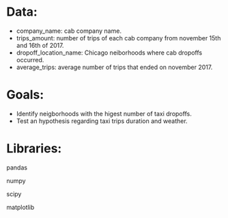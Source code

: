 # Data:

* company_name: cab company name.
* trips_amount: number of trips of each cab company from november 15th and 16th of 2017.
* dropoff_location_name: Chicago neiborhoods where cab dropoffs occurred.
* average_trips: average number of trips that ended on november 2017.

# Goals:

* Identify neigborhoods with the higest number of taxi dropoffs.
* Test an hypothesis regarding taxi trips duration and weather. 
 
# Libraries:

pandas

numpy

scipy

matplotlib
